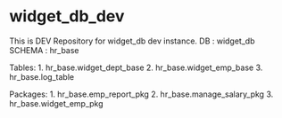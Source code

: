 # widget_db_dev
This is DEV Repository for widget_db dev instance.
DB      : widget_db
SCHEMA  : hr_base

Tables: 1. hr_base.widget_dept_base
        2. hr_base.widget_emp_base
        3. hr_base.log_table

Packages: 1. hr_base.emp_report_pkg
          2. hr_base.manage_salary_pkg
          3. hr_base.widget_emp_pkg

